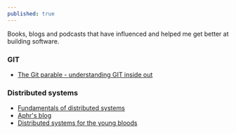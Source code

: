 ```yaml
---
published: true
---
```


Books, blogs and podcasts that have influenced and helped me get better at building software.

### GIT

- [The Git parable - understanding GIT inside out](http://tom.preston-werner.com/2009/05/19/the-git-parable.html)

### Distributed systems

- [Fundamentals of distributed systems](http://book.mixu.net/distsys/)
- [Aphr's blog](https://aphyr.com/tags/Distributed-Systems)
- [Distributed systems for the young bloods](https://www.somethingsimilar.com/2013/01/14/notes-on-distributed-systems-for-young-bloods/)
